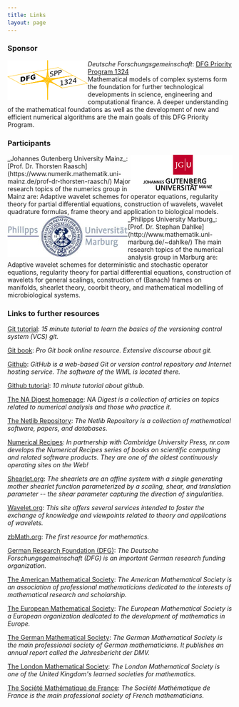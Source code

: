 ```yaml
---
title: Links
layout: page
---
```


### Sponsor  
<img style="float: left;" src="/img/Logo-DFG-SPP1324.png" height="89" width="180">_Deutsche Forschungsgemeinschaft_: [DFG Priority Program 1324](http://www.dfg-spp1324.de/?lang=en)  
Mathematical models of complex systems form the foundation for further technological developments in science, engineering and computational finance. A deeper understanding of the mathematical foundations as well as the development of new and efficient numerical algorithms are the main goals of this DFG Priority Program.


### Participants
<img style="float: right;" src="/img/JGU-Logo_farbe_high.png" height="80" width="228">
_Johannes Gutenberg University Mainz_: [Prof. Dr. Thorsten Raasch](https://www.numerik.mathematik.uni-mainz.de/prof-dr-thorsten-raasch/)  
Major research topics of the numerics group in Mainz are: Adaptive wavelet schemes for operator equations, regularity theory for partial differential equations, construction of wavelets, wavelet quadrature formulas, frame theory and application to biological models.


<img style="float: left;" src="/img/uniMarburgLogo3.jpg" height="93" width="270">
_Philipps University Marburg_: [Prof. Dr. Stephan Dahlke](http://www.mathematik.uni-marburg.de/~dahlke/)  
The main research topics of the numerical analysis group in Marburg are: Adaptive wavelet schemes for deterministic and stochastic operator equations, regularity theory for partial differential equations, construction of wavelets for general scalings, construction of (Banach) frames on manifolds, shearlet theory, coorbit theory, and mathematical modelling of microbiological systems.

### Links to further resources
[Git tutorial](https://try.github.io/): _15 minute tutorial to learn the basics of the versioning control system (VCS) git._ 

[Git book](https://git-scm.com/book/en/v2): _Pro Git book online resource. Extensive discourse about git._ 

[Github](www.github.com): _GitHub is a web-based Git or version control repository and Internet hosting service. The software of the WML is located there._  

[Github tutorial](https://guides.github.com/introduction/getting-your-project-on-github/): _10 minute tutorial about github._  

[The NA Digest homepage](): _NA Digest is a collection of articles on topics related to numerical analysis and those who practice it._

[The Netlib Repository](): _The Netlib Repository is a collection of mathematical software, papers, and databases._ 

[Numerical Recipes](): _In partnership with Cambridge University Press, nr.com develops the Numerical Recipes series of books on scientific computing and related software products. They are one of the oldest continuously operating sites on the Web!_  

[Shearlet.org](): _The shearlets are an affine system with a single generating mother shearlet function parameterized by a scaling, shear, and translation parameter -- the shear parameter capturing the direction of singularities._ 

[Wavelet.org](): _This site offers several services intended to foster the exchange of knowledge and viewpoints related to theory and applications of wavelets._  

[zbMath.org](): _The first resource for mathematics._ 

[German Research Foundation (DFG)](): _The Deutsche Forschungsgemeinschaft (DFG) is an important German research funding organization._  

[The American Mathematical Society](): _The American Mathematical Society is an association of professional mathematicians dedicated to the interests of mathematical research and scholarship._ 

[The European Mathematical Society](): _The European Mathematical Society is a European organization dedicated to the development of mathematics in Europe._ 

[The German Mathematical Society](): _The German Mathematical Society is the main professional society of German mathematicians. It publishes an annual report called the Jahresbericht der DMV._

[The London Mathematical Society](): _The London Mathematical Society is one of the United Kingdom's learned societies for mathematics._

[The Société Mathématique de France](): _The Société Mathématique de France is the main professional society of French mathematicians._

